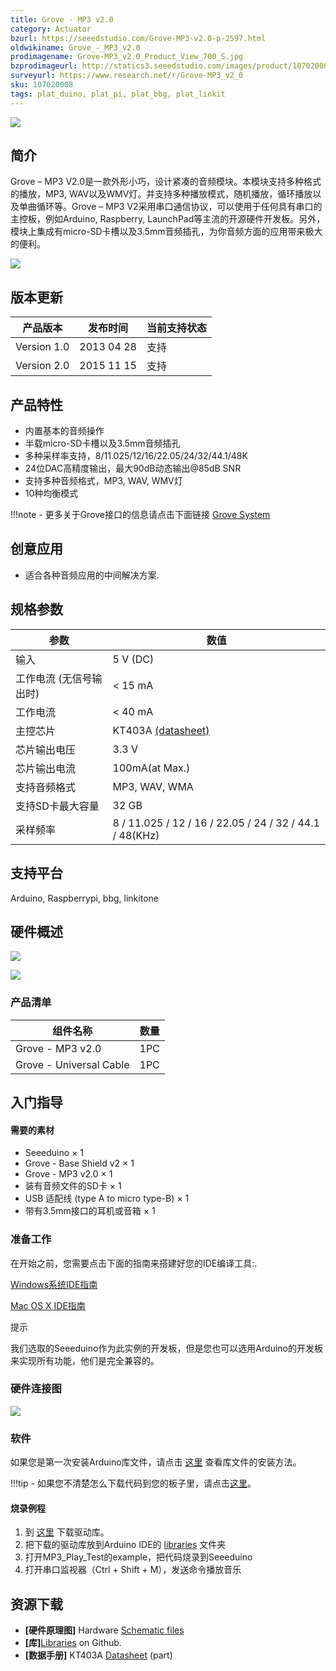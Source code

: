 ```yaml
---
title: Grove - MP3 v2.0
category: Actuator
bzurl: https://seeedstudio.com/Grove-MP3-v2.0-p-2597.html
oldwikiname: Grove_-_MP3_v2.0
prodimagename: Grove-MP3_v2.0_Product_View_700_S.jpg
bzprodimageurl: http://statics3.seeedstudio.com/images/product/107020008 2.jpg
surveyurl: https://www.research.net/r/Grove-MP3_v2_0
sku: 107020008
tags: plat_duino, plat_pi, plat_bbg, plat_linkit
---
```


![](https://raw.githubusercontent.com/SeeedDocument/Grove-MP3_v2.0/master/img/Grove-MP3_v2.0_Product_View_700_S.jpg)

## 简介

Grove – MP3 V2.0是一款外形小巧，设计紧凑的音频模块。本模块支持多种格式的播放，MP3, WAV以及WMV灯。并支持多种播放模式，随机播放，循环播放以及单曲循环等。Grove – MP3 V2采用串口通信协议，可以使用于任何具有串口的主控板，例如Arduino, Raspberry, LaunchPad等主流的开源硬件开发板。另外，模块上集成有micro-SD卡槽以及3.5mm音频插孔，为你音频方面的应用带来极大的便利。

[![](https://github.com/SeeedDocument/wiki_chinese/raw/master/docs/images/click_to_buy.PNG)](https://item.taobao.com/item.htm?spm=a1z10.3-c.w4002-11172317909.9.5e478797rUlXRn&id=528296284801)

版本更新
---------------
| 产品版本  | 发布时间   | 当前支持状态 |
|-------------------|----------------|----------------|
| Version 1.0       | 2013 04 28  | 支持      |
| Version 2.0       | 2015 11 15    | 支持      |

产品特性
--------

* 内置基本的音频操作
* 半载micro-SD卡槽以及3.5mm音频插孔
* 多种采样率支持，8/11.025/12/16/22.05/24/32/44.1/48K
* 24位DAC高精度输出，最大90dB动态输出@85dB SNR
* 支持多种音频格式，MP3, WAV, WMV灯
* 10种均衡模式

!!!note
    - 更多关于Grove接口的信息请点击下面链接 [Grove System](http://wiki.seeed.cc/Grove_System/)

创意应用
-----------------

-   适合各种音频应用的中间解决方案.

规格参数
-------------

| 参数                                  | 数值                                                                                                             |
|--------------------------------------------|-------------------------------------------------------------------------------------------------------------------|
| 输入                                      | 5 V (DC)                                                                                                          |
| 工作电流 (无信号输出时) | < 15 mA                                                                                                   |
| 工作电流                          | < 40 mA                                                                                                   |
| 主控芯片                                      | KT403A [(datasheet)](https://raw.githubusercontent.com/SeeedDocument/Grove-MP3_v2.0/master/res/Grove-MP3_v2.0_KT403A_datasheet_V1.3_EN-Recompiled_by_Seeed-.pdf) |
| 芯片输出电压                    | 3.3 V                                                                                                             |
| 芯片输出电流                        | 100mA(at Max.)                                                                                                    |
| 支持音频格式                     | MP3, WAV, WMA                                                                                                     |
| 支持SD卡最大容量      | 32 GB                                                                                                             |
| 采样频率                              | 8 / 11.025 / 12 / 16 / 22.05 / 24 / 32 / 44.1 / 48(KHz)                                                           |


支持平台
-------------------
Arduino, Raspberrypi, bbg, linkitone

硬件概述
-----------------

![](https://raw.githubusercontent.com/SeeedDocument/Grove-MP3_v2.0/master/img/Grove-MP3_v2.0_Component_view-front-1200_S.jpg)

![](https://raw.githubusercontent.com/SeeedDocument/Grove-MP3_v2.0/master/img/Grove-MP3_v2.0_Component_View-Back-1200_S.jpg)

### **产品清单**

| 组件名称              | 数量 |
|-------------------------|----------|
| Grove - MP3 v2.0        | 1PC      |
| Grove - Universal Cable | 1PC      |

入门指导
-----------

#### 需要的素材

-   Seeeduino × 1
-   Grove - Base Shield v2 × 1
-   Grove - MP3 v2.0 × 1
-   装有音频文件的SD卡 × 1
-   USB 适配线 (type A to micro type-B) × 1
-   带有3.5mm接口的耳机或音箱 × 1

### 准备工作

在开始之前，您需要点击下面的指南来搭建好您的IDE编译工具:.

[Windows系统IDE指南](/Seeeduino_v4.2#Getting_Started_on_Windows)

[Mac OS X IDE指南](/Seeeduino_v4.2#Getting_Started_on_Mac_OS_X)


<div class="admonition note">
<p class="admonition-title">提示</p>
我们选取的Seeeduino作为此实例的开发板，但是您也可以选用Arduino的开发板来实现所有功能，他们是完全兼容的。
</div>


### 硬件连接图

![](https://raw.githubusercontent.com/SeeedDocument/Grove-MP3_v2.0/master/img/Grove-MP3_v2.0_Demo_connection_1200_S.jpg)

### 软件
如果您是第一次安装Arduino库文件，请点击 [这里](http://seeed.wiki/How_to_install_Arduino_Library/) 查看库文件的安装方法。


!!!tip
    - 如果您不清楚怎么下载代码到您的板子里，请点击[这里](http://seeed.wiki/Upload_Code/)。


#### 烧录例程


1. 到 [这里](https://github.com/Seeed-Studio/Grove_Serial_MP3_Player_V2.0) 下载驱动库。
2. 把下载的驱动库放到Arduino IDE的 [libraries](http://www.seeedstudio.com/wiki/Guide_to_use_demos_downloaded_from_Seeed%27s_Github) 文件夹
3. 打开MP3_Play_Test的example，把代码烧录到Seeeduino
4. 打开串口监视器（Ctrl + Shift + M），发送命令播放音乐


资源下载
---------

- **[硬件原理图]** Hardware [Schematic files](https://raw.githubusercontent.com/SeeedDocument/Grove-MP3_v2.0/master/res/Grove-MP3_v2.0_Schematic_files.zip)
-   **[库]**[Libraries](https://github.com/Seeed-Studio/Grove_Serial_MP3_Player_V2.0) on Github.
-  **[数据手册]** KT403A [Datasheet](https://raw.githubusercontent.com/SeeedDocument/Grove-MP3_v2.0/master/res/Grove-MP3_v2.0_KT403A_datasheet_V1.3_EN-Recompiled_by_Seeed-.pdf) (part)

<!-- This Markdown file was created from http://www.seeedstudio.com/wiki/Grove_-_MP3_v2.0 -->
